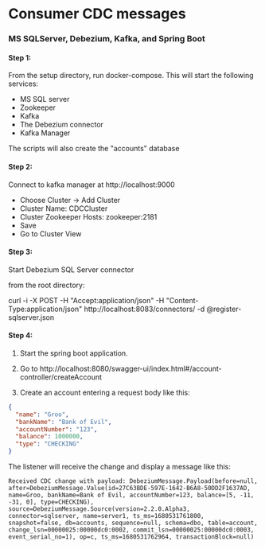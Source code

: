 # Consumer CDC messages
### MS SQLServer, Debezium, Kafka, and Spring Boot

#### Step 1: 

From the setup directory, run docker-compose. This will start the following services:

- MS SQL server
- Zookeeper
- Kafka
- The Debezium connector
- Kafka Manager

The scripts will also create the "accounts" database

#### Step 2:

Connect to kafka manager at http://localhost:9000
- Choose Cluster -> Add Cluster
- Cluster Name: CDCCluster
- Cluster Zookeeper Hosts: zookeeper:2181
- Save
- Go to Cluster View

#### Step 3: 

Start Debezium SQL Server connector

from the root directory:

curl -i -X POST -H "Accept:application/json" -H  "Content-Type:application/json" http://localhost:8083/connectors/ -d @register-sqlserver.json

#### Step 4: 

1. Start the spring boot application. 

2. Go to http://localhost:8080/swagger-ui/index.html#/account-controller/createAccount

3. Create an account entering a request body like this:

```json
{
  "name": "Groo",
  "bankName": "Bank of Evil",
  "accountNumber": "123",
  "balance": 1000000,
  "type": "CHECKING"
}
```

The listener will receive the change and display a message like this:

```text
Received CDC change with payload: DebeziumMessage.Payload(before=null, after=DebeziumMessage.Value(id=27C63BDE-597E-1642-B6A8-50DD2F1637AD, name=Groo, bankName=Bank of Evil, accountNumber=123, balance=[5, -11, -31, 0], type=CHECKING), source=DebeziumMessage.Source(version=2.2.0.Alpha3, connector=sqlserver, name=server1, ts_ms=1680531761800, snapshot=false, db=accounts, sequence=null, schema=dbo, table=account, change_lsn=00000025:00000dc0:0002, commit_lsn=00000025:00000dc0:0003, event_serial_no=1), op=c, ts_ms=1680531762964, transactionBlock=null)
```
